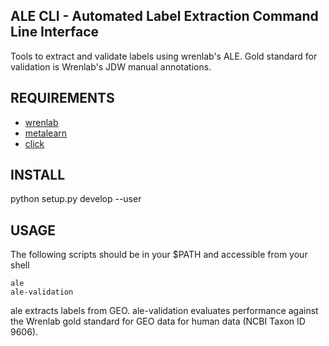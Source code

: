 ## ALE CLI - Automated Label Extraction Command Line Interface

Tools to extract and validate labels using wrenlab's ALE.
Gold standard for validation is Wrenlab's JDW manual annotations. 

## REQUIREMENTS

- [wrenlab](https://gitlab.com/wrenlab/wrenlab)
- [metalearn](https://gitlab.com/wrenlab/metalearn)
- [click](https://pypi.python.org/pypi/click)

## INSTALL

python setup.py develop --user

## USAGE

The following scripts should be in your $PATH and accessible from your shell

```
ale
ale-validation
```

ale extracts labels from GEO. ale-validation evaluates performance against the Wrenlab gold standard for GEO data for human data (NCBI Taxon ID 9606). 
